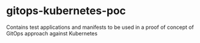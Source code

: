 # gitops-kubernetes-poc
Contains test applications and manifests to be used in a proof of concept of GitOps approach against Kubernetes
